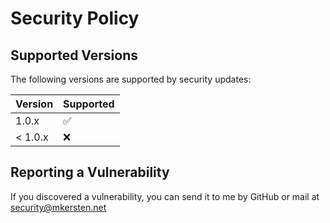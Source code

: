 # Security Policy

## Supported Versions

The following versions are supported by security updates:

| Version | Supported          |
| ------- | ------------------ |
| 1.0.x   | :white_check_mark: |
| < 1.0.x | :x:                |

## Reporting a Vulnerability

If you discovered a vulnerability, you can send it to me by GitHub or mail at [security@mkersten.net](mailto:security@mkersten.net)

